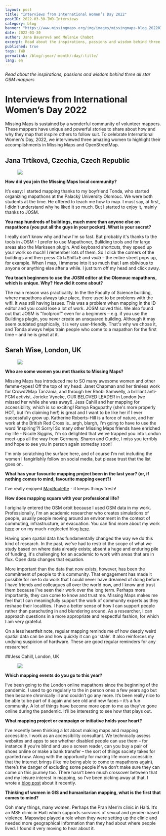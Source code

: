 ```yaml
---
layout: post
title: "Interviews from International Women’s Day 2022"
postID: 2022-03-30-IWD-Interviews
category: blog
banner: "https://www.missingmaps.org/img/images/missingmaps-blog_20220331_banner.jpg"
date: 2022-03-30
author: Jana Bauerová and Melanie Chabot
excerpt: Read about the inspirations, passions and wisdom behind three all star OSM mappers
published: true
tags: IWD
permalink: /blog/:year/:month/:day/:title/
lang: en
---
```


*Read about the inspirations, passions and wisdom behind three all star OSM mappers*

# Interviews from International Women’s Day 2022

Missing Maps is sustained by a wonderful community of volunteer mappers. These mappers have unique and powerful stories to share about how and why they map that inspire others to follow suit. To celebrate International Women's Day, 2022, we interviewed three amazing women to highlight their accomplishments in Missing Maps and OpenStreetMap.

## Jana Trtíková, Czechia, Czech Republic

<figure>
<img src="https://www.missingmaps.org/img/images/missingmaps-blog_20220331_Jana.jpg">
<p class="caption"></p>
</figure>

**How did you join the Missing Maps local community?**

It’s easy: I started mapping thanks to my boyfriend Tonda, who started organizing mapathons at the Palacký University Olomouc. We were both students at the time. He offered to teach me how to map. I must say, at first, I didn't understand why he liked it so much. But I started to enjoy it, mainly thanks to JOSM.

**You map hundreds of buildings, much more than anyone else on mapathons (you put all the guys in your pocket). What is your secret?**

I really don't know why and how I'm so fast. But probably it's thanks to the tools in JOSM - I prefer to use Mapathoner, Bulilding tools and for large areas also the Markseen plugin. And keyboard shortcuts, they speed up your work so much! I remember lots of them. So I click the corners of the buildings and then press Ctrl+Shift+E and *voilà* – the entire street pops up, for example. When I map, I immerse into it so much that I am oblivious to anyone or anything else after a while. I just turn off my head and click away.

**You teach beginners to use the JOSM editor at the Olomouc mapathons, which is unique. Why? How did it come about?**

The main reason was practicality. In the the Faculty of Science building, where mapathons always take place, there used to be problems with the wifi. It was still having issues. This was a problem when mapping in the ID editor and you could lose a lot of work. JOSM solved this. We also found out that JOSM is "foolproof" even for a beginners – e.g. if you use the Buildings plugin, you never create an unsquared building. Although it may seem outdated graphically, it is very user-friendly. That's why we chose it, and Tonda always helps train people who come to a mapathon for the first time – and he is great at it.

## Sarah Wise, London, UK

<figure>
<img src="https://www.missingmaps.org/img/images/missingmaps-blog_20220331_Sarah.JPG">
<p class="caption"></p>
</figure>

**Who are some women you met thanks to Missing Maps?**

Missing Maps has introduced me to SO many awesome women and other femme-types! Off the top of my head: Janet Chapman and her tireless work for Crowd2Map Tanzania, and through her Rhobi Samwelly, a brilliant anti-FGM activist. Jorieke Vyncke, OUR BELOVED LEADER in London (we missed her while she was away!). Jess Cahill and her mapping for accessibility, which is so exciting! Ramya Ragupathy (she's more properly HOT, but I'm claiming her!) is great and I want to be like her if I ever successfully grow up. Katherine Roberts-Hill is a force of nature, and her work at the British Red Cross is...argh, blargh, I'm going to have to use the word 'inspiring'?! Sorry! So many other Missing Maps friends have enriched my life - Nicole Siggins, I'm so delighted that we've trapped you into London meet-ups all the way from Germany. Sharon and Gurdie, I miss you terribly and hope to see you in person again someday soon! 

I'm only scratching the surface here, and of course I'm not including the women I fangirlishly follow on social media, but please trust that the list goes on.

**What has your favourite mapping project been in the last year? (or, if nothing comes to mind, favourite mapping event?)**

I've really enjoyed [MapRoulette](https://www.maproulette.org/) - it keeps things fresh!

**How does mapping square with your professional life?**

I originally entered the OSM orbit because I used OSM data in my work. Professionally, I'm an academic researcher who creates simulations of people, usually people moving around an environment in the context of commuting, infrastructure, or evacuation. You can find more about my work [here](https://scholar.google.com/citations?user=Kg0MAYoAAAAJ&hl=en) or on my much-neglected blog [here](https://computationalsocialscience.blogspot.com/).

Having open spatial data has fundamentally changed the way we do this kind of research. In the past, we've had to restrict the scope of what we study based on where data already exists; absent a huge and enduring pile of funding, it's challenging for an academic to work with areas that are in flux. Open data changes that equation.

More important than the data that now exists, however, has been the commitment of people to this community. That engagement has made it possible for me to do work that I could never have dreamed of doing before. I have friends and colleagues all over the world now, and I know and trust them because I've seen their work over the long term. Perhaps more importantly, they can come to know and trust me. Missing Maps makes me feel that I can meaningfully support the work of community experts as they reshape their localities. I have a better sense of how I can support people rather than parachuting in and blundering around. As a researcher, I can approach questions in a more appropriate and respectful fashion, for which I am very grateful.

On a less heartfelt note, regular mapping reminds me of how deeply weird spatial data can be and how quickly it can go 'stale'. It also reinforces my undying suspicion of hardware. These are good regular reminders for any researcher!

##Jess Cahill, London, UK

<figure>
<img src="https://www.missingmaps.org/img/images/missingmaps-blog_20220331_Jess.jpg">
<p class="caption"></p>
</figure>

**Which mapping events do you go to this year?**

I’ve been going to the London online mapathons since the beginning of the pandemic. I used to go regularly to the in person ones a few years ago but then became chronically ill and couldn’t go any more. It’s been really nice to be able to be part of it again and see old and new faces – it’s a fun community. A lot of things have become more open to me as they’ve gone online during the pandemic. It’ll be interesting to see how that plays out. 

**What mapping project or campaign or initiative holds your heart?**

I’ve recently been thinking a lot about making maps and mapping accessible. I work as an accessibility consultant. We technically assess websites and apps to see whether disabled people can use them – for instance if you’re blind and use a screen reader, can you buy a pair of shoes online or make a bank transfer – the sort of things society takes for granted now. Along with the opportunity for making life more accessible that the internet brings (like me being able to come to mapathons again), there’s the danger of excluding some people if we don’t make sure they can come on this journey too. There hasn’t been much crossover between that and my leisure interest in mapping, so I’ve been picking away at that. I wrote a [blog post](https://abilitynet.org.uk/news-blogs/maps-and-accessibility-techsharepro-2021) about it recently.
 
**Thinking of women in GIS and humanitarian mapping, what is the first that comes to mind?**

Ooh many things, many women. Perhaps the Pran Men’m clinic in Haiti. It’s an MSF clinic in Haiti which supports survivors of sexual and gender-based violence. Mapswipe played a role when they were setting up the clinic and needed more geographical information than they had about where people lived. I found it very moving to hear about it.